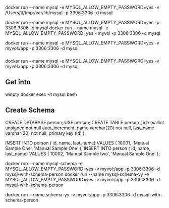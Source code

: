 docker run --name mysql -e MYSQL_ALLOW_EMPTY_PASSWORD=yes -v /Users/jt/tmp:/var/lib/mysql -p 3306:3306 -d mysql


docker run --name mysql -e MYSQL_ALLOW_EMPTY_PASSWORD=yes -p 3306:3306 -d mysql
docker run --name mysql -e MYSQL_ALLOW_EMPTY_PASSWORD=yes - myvol -p 3306:3306 -d mysql

docker run --name mysql -e MYSQL_ALLOW_EMPTY_PASSWORD=yes -v myvol:/app -p 3306:3306 -d mysql

### 
docker run --name mysql -e MYSQL_ALLOW_EMPTY_PASSWORD=yes -v myvol:/app -p 3306:3306 -d mysql


## Get into 

winpty docker exec -it mysql bash

## Create Schema

CREATE DATABASE person;
USE person;
CREATE TABLE person 
( 
	id smallint unsigned not null auto_increment, 
	name varchar(20) not null, 
	last_name varchar(20) not null, 
	primary key (id) );

INSERT INTO person ( id, name, last_name) VALUES ( 10001, 'Manual Sample One', 'Manual Sample One' );
INSERT INTO person ( id, name, last_name) VALUES ( 10002, 'Manual Sample two', 'Manual Sample One' );


docker run --name mysql-schema -e MYSQL_ALLOW_EMPTY_PASSWORD=yes -v myvol:/app -p 3306:3306 -d mysql-with-schema-person 
docker run --name mysql-schema-yy -e MYSQL_ALLOW_EMPTY_PASSWORD=yes -v myvol:/app -p 3306:3306 -d mysql-with-schema-person 


docker run --name schema-yy -v myvol:/app -p 3306:3306 -d mysql-with-schema-person
